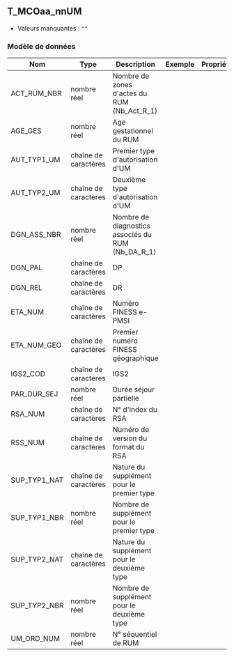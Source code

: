 <!-- SPDX-License-Identifier: MPL-2.0 -->
## T_MCOaa_nnUM

- Valeurs manquantes : `""`

### Modèle de données

|Nom|Type|Description|Exemple|Propriétés|
|-|-|-|-|-|
|ACT_RUM_NBR|nombre réel|Nombre de zones d'actes du RUM (Nb_Act_R_1)|||
|AGE_GES|nombre réel|Age gestationnel du RUM|||
|AUT_TYP1_UM|chaîne de caractères|Premier type d'autorisation d'UM|||
|AUT_TYP2_UM|chaîne de caractères|Deuxième type d'autorisation d'UM|||
|DGN_ASS_NBR|nombre réel|Nombre de diagnostics associés du RUM (Nb_DA_R_1)|||
|DGN_PAL|chaîne de caractères|DP|||
|DGN_REL|chaîne de caractères|DR|||
|ETA_NUM|chaîne de caractères|Numéro FINESS e-PMSI|||
|ETA_NUM_GEO|chaîne de caractères|Premier numéro FINESS géographique|||
|IGS2_COD|chaîne de caractères|IGS2|||
|PAR_DUR_SEJ|nombre réel|Durée séjour partielle|||
|RSA_NUM|chaîne de caractères|N° d'index du RSA |||
|RSS_NUM|chaîne de caractères|Numéro de version du format du RSA|||
|SUP_TYP1_NAT|chaîne de caractères|Nature du supplément pour le premier type|||
|SUP_TYP1_NBR|nombre réel|Nombre de supplément pour le premier type|||
|SUP_TYP2_NAT|chaîne de caractères|Nature du supplément pour le deuxième type|||
|SUP_TYP2_NBR|nombre réel|Nombre de supplément pour le deuxième type|||
|UM_ORD_NUM|nombre réel|N° séquentiel de RUM|||
